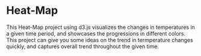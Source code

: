 # Heat-Map
This Heat-Map project using d3.js visualizes the changes in temperatures in a given time period, and showcases the progressions in different colors. This project can give you some ideas on the trend in termperature changes quickly, and captures overall trend throughout the given time.
